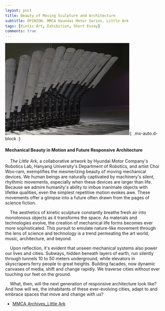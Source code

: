 ```yaml
---
layout: post
title: Beauty of Moving Sculpture and Architecture
subtitle: OPINION. MMCA Hyundai Motor Series, Little Ark
tags: [Kintic Art, Exhibition, Short Essay]
comments: true
---
```

<img src="/assets/img/Picture11.png" width="80%" height="80%">{: .mx-auto.d-block :}
#### Mechanical Beauty in Motion and Future Responsive Architecture
&nbsp; &nbsp; _The Little Ark_, a collaborative artwork by Hyundai Motor Company's Robotics Lab, Hanyang University's Department of Robotics, and artist Choi Woo-ram, exemplifies the mesmerizing beauty of moving mechanical devices. We human beings are naturally captivated by machinery's silent, rhythmic movements, especially when these devices are larger than life. Because we admire humanity's ability to imbue inanimate objects with lifelike qualities, even the simplest repetitive motion evokes awe. These movements offer a glimpse into a future often drawn from the pages of science fiction.
<br/>

&nbsp; &nbsp; The aesthetics of kinetic sculpture constantly breathe fresh air into monotonous objects as it transforms the space. As materials and technologies evolve, the creation of mechanical life forms becomes ever more sophisticated. This pursuit to emulate nature-like movement through the lens of science and technology is a trend permeating the art world, music, architecture, and beyond. 
<br/>

&nbsp; &nbsp; Upon reflection, it's evident that unseen mechanical systems also power our lives and cities. Subways, hidden beneath layers of earth, run silently through tunnels 10 to 50 meters underground, while elevators in skyscrapers ferry people to great heights. Building facades, now dynamic canvases of media, shift and change rapidly. We traverse cities without ever touching our feet on the ground.
<br/>

&nbsp; &nbsp; What, then, will the next generation of responsive architecture look like? And how will we, the inhabitants of these ever-evolving cities, adapt to and embrace spaces that move and change with us?
<br/>

* [MMCA Archives_Little Ark](https://www.mmca.go.kr/exhibitions/exhibitionsDetail.do?exhId=202208090001545)
